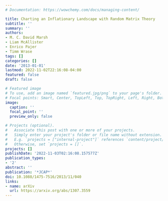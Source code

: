 ```yaml
---
# Documentation: https://wowchemy.com/docs/managing-content/

title: Charting an Inflationary Landscape with Random Matrix Theory
subtitle: ''
summary: ''
authors:
- M. C. David Marsh
- Liam McAllister
- Enrico Pajer
- Timm Wrase
tags: []
categories: []
date: '2013-01-01'
lastmod: 2022-11-02T22:16:08-04:00
featured: false
draft: false

# Featured image
# To use, add an image named `featured.jpg/png` to your page's folder.
# Focal points: Smart, Center, TopLeft, Top, TopRight, Left, Right, BottomLeft, Bottom, BottomRight.
image:
  caption: ''
  focal_point: ''
  preview_only: false

# Projects (optional).
#   Associate this post with one or more of your projects.
#   Simply enter your project's folder or file name without extension.
#   E.g. `projects = ["internal-project"]` references `content/project/deep-learning/index.md`.
#   Otherwise, set `projects = []`.
projects: []
publishDate: '2022-11-03T02:16:08.157577Z'
publication_types:
- '2'
abstract: ''
publication: '*JCAP*'
doi: 10.1088/1475-7516/2013/11/040
links:
- name: arXiv
  url: https://arxiv.org/abs/1307.3559
---
```

